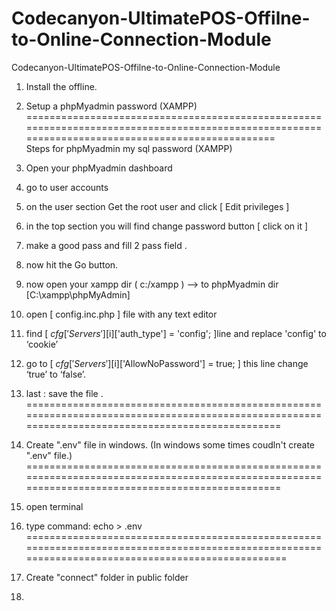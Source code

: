 # Codecanyon-UltimatePOS-Offilne-to-Online-Connection-Module
Codecanyon-UltimatePOS-Offilne-to-Online-Connection-Module


1) Install the offline.


2) Setup a phpMyadmin password (XAMPP)
=================================================================================================================================================<br>
Steps for phpMyadmin my sql password (XAMPP)

1) Open your phpMyadmin dashboard
2) go to user accounts
3) on the user section Get the root user and click [ Edit privileges ]
4) in the top section you will find change password button [ click on it ]
5) make a good pass and fill 2 pass field .
6) now hit the Go button.
7) now open your xampp dir ( c:/xampp ) --> to phpMyadmin dir [C:\xampp\phpMyAdmin]
8) open [ config.inc.php ] file with any text editor
9) find [ $cfg['Servers'][$i]['auth_type'] = 'config'; ]line and replace 'config' to ‘cookie’
10) go to [ $cfg['Servers'][$i]['AllowNoPassword'] = true; ] this line change ‘true’ to ‘false’.
11) last : save the file .
==================================================================================================================================================<br>

3) Create ".env" file in windows. (In windows some times coudln't create ".env" file.)
==================================================================================================================================================<br>
1) open terminal 
2) type command: echo > .env
===================================================================================================================================================<br>

4) Create "connect" folder in public folder

5)
